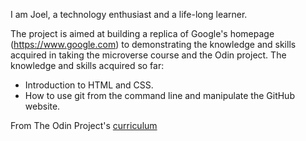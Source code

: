 I am Joel, a technology enthusiast and a life-long learner.

The project is aimed at building a replica of Google's homepage (https://www.google.com) to demonstrating the knowledge and skills acquired in taking the microverse course and the Odin project.
The knowledge and skills acquired so far:
- Introduction to HTML and CSS.
- How to use git from the command line and manipulate the GitHub website.

From The Odin Project's [curriculum](http://www.theodinproject.com/courses/web-development-101/lessons/html-css)